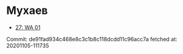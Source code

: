 # Мухаев
- [27: WA 01](27.md)

Commit: de91fad934c468e8c3c1b8c118dcdd11c96acc7a
 fetched at: 20201105-111735
